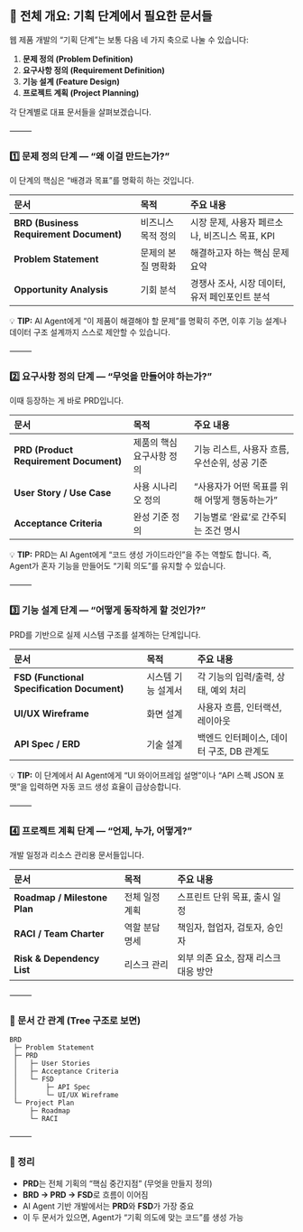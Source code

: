 
## 🧩 전체 개요: 기획 단계에서 필요한 문서들

웹 제품 개발의 “기획 단계”는 보통 다음 네 가지 축으로 나눌 수 있습니다:
1.  **문제 정의 (Problem Definition)**
2.  **요구사항 정의 (Requirement Definition)**
3.  **기능 설계 (Feature Design)**
4.  **프로젝트 계획 (Project Planning)**

각 단계별로 대표 문서들을 살펴보겠습니다.

⸻

### 1️⃣ 문제 정의 단계 — “왜 이걸 만드는가?”

이 단계의 핵심은 “배경과 목표”를 명확히 하는 것입니다.

| 문서 | 목적 | 주요 내용 |
| :--- | :--- | :--- |
| **BRD (Business Requirement Document)** | 비즈니스 목적 정의 | 시장 문제, 사용자 페르소나, 비즈니스 목표, KPI |
| **Problem Statement** | 문제의 본질 명확화 | 해결하고자 하는 핵심 문제 요약 |
| **Opportunity Analysis** | 기회 분석 | 경쟁사 조사, 시장 데이터, 유저 페인포인트 분석 |

💡 **TIP:** AI Agent에게 “이 제품이 해결해야 할 문제”를 명확히 주면, 이후 기능 설계나 데이터 구조 설계까지 스스로 제안할 수 있습니다.

⸻

### 2️⃣ 요구사항 정의 단계 — “무엇을 만들어야 하는가?”

이때 등장하는 게 바로 PRD입니다.

| 문서 | 목적 | 주요 내용 |
| :--- | :--- | :--- |
| **PRD (Product Requirement Document)** | 제품의 핵심 요구사항 정의 | 기능 리스트, 사용자 흐름, 우선순위, 성공 기준 |
| **User Story / Use Case** | 사용 시나리오 정의 | “사용자가 어떤 목표를 위해 어떻게 행동하는가” |
| **Acceptance Criteria** | 완성 기준 정의 | 기능별로 ‘완료’로 간주되는 조건 명시 |

💡 **TIP:** PRD는 AI Agent에게 “코드 생성 가이드라인”을 주는 역할도 합니다. 즉, Agent가 혼자 기능을 만들어도 “기획 의도”를 유지할 수 있습니다.

⸻

### 3️⃣ 기능 설계 단계 — “어떻게 동작하게 할 것인가?”

PRD를 기반으로 실제 시스템 구조를 설계하는 단계입니다.

| 문서 | 목적 | 주요 내용 |
| :--- | :--- | :--- |
| **FSD (Functional Specification Document)** | 시스템 기능 설계서 | 각 기능의 입력/출력, 상태, 예외 처리 |
| **UI/UX Wireframe** | 화면 설계 | 사용자 흐름, 인터랙션, 레이아웃 |
| **API Spec / ERD** | 기술 설계 | 백엔드 인터페이스, 데이터 구조, DB 관계도 |

💡 **TIP:** 이 단계에서 AI Agent에게 “UI 와이어프레임 설명”이나 “API 스펙 JSON 포맷”을 입력하면 자동 코드 생성 효율이 급상승합니다.

⸻

### 4️⃣ 프로젝트 계획 단계 — “언제, 누가, 어떻게?”

개발 일정과 리소스 관리용 문서들입니다.

| 문서 | 목적 | 주요 내용 |
| :--- | :--- | :--- |
| **Roadmap / Milestone Plan** | 전체 일정 계획 | 스프린트 단위 목표, 출시 일정 |
| **RACI / Team Charter** | 역할 분담 명세 | 책임자, 협업자, 검토자, 승인자 |
| **Risk & Dependency List** | 리스크 관리 | 외부 의존 요소, 잠재 리스크 대응 방안 |

⸻

### 🌳 문서 간 관계 (Tree 구조로 보면)

```
BRD
 ├─ Problem Statement
 ├─ PRD
 │   ├─ User Stories
 │   ├─ Acceptance Criteria
 │   └─ FSD
 │       ├─ API Spec
 │       └─ UI/UX Wireframe
 └─ Project Plan
     ├─ Roadmap
     └─ RACI
```

⸻

### 🧠 정리

*   **PRD**는 전체 기획의 “핵심 중간지점” (무엇을 만들지 정의)
*   **BRD → PRD → FSD**로 흐름이 이어짐
*   AI Agent 기반 개발에서는 **PRD**와 **FSD**가 가장 중요
*   이 두 문서가 있으면, Agent가 “기획 의도에 맞는 코드”를 생성 가능
